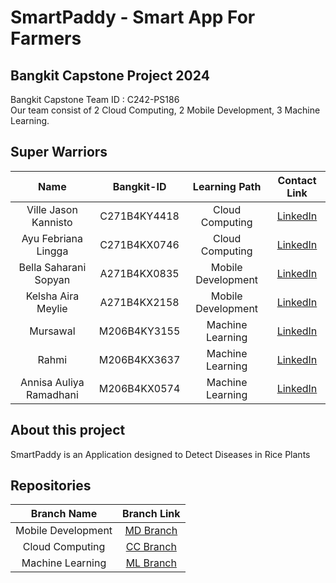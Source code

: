 # SmartPaddy - Smart App For Farmers

## Bangkit Capstone Project 2024

Bangkit Capstone Team ID : C242-PS186 </br>
Our team consist of 2 Cloud Computing, 2 Mobile Development, 3 Machine Learning.

## Super Warriors

|              Name              | Bangkit-ID |   Learning Path    |                                                       Contact Link                                                       |
| :----------------------------: | :--------: | :----------------: | :----------------------------------------------------------------------------------------------------------------------: |
| Ville Jason Kannisto | C271B4KY4418 |  Cloud Computing  |            [LinkedIn](https://www.linkedin.com/in/ville-jason-k-a32885330) |
|    Ayu Febriana Lingga     | C271B4KX0746 |  Cloud Computing  |                [LinkedIn](https://www.linkedin.com/in/ayu-febriana-lingga/) |      
|             Bella Saharani Sopyan             | A271B4KX0835 | Mobile Development |              [LinkedIn](https://www.linkedin.com/in/bella-ss) |
|    Kelsha Aira Meylie     | A271B4KX2158 | Mobile Development |    [LinkedIn](https://www.linkedin.com/in/kelshaairameylie) |
|       Mursawal       | M206B4KY3155 |  Machine Learning   | [LinkedIn](https://www.linkedin.com/in/mursawal/) |
|         Rahmi         | M206B4KX3637 |  Machine Learning   |        [LinkedIn](https://www.linkedin.com/in/rahmi-811a77312) |
|         Annisa Auliya Ramadhani         | M206B4KX0574 |  Machine Learning   |        [LinkedIn](https://www.linkedin.com/in/annisa-auliya-ramadhani-98a535285) |

## About this project

SmartPaddy is an Application designed to Detect Diseases in Rice Plants

## Repositories

|    Branch Name     |                       Branch Link                             |
| :----------------: | :-----------------------------------------------------------: |
| Mobile Development | [MD Branch](https://github.com/AyuFL/SmartPaddy/tree/md-main) |
|  Cloud Computing   | [CC Branch](https://github.com/AyuFL/SmartPaddy/tree/cc-main) |
|  Machine Learning  | [ML Branch](https://github.com/AyuFL/SmartPaddy/tree/main)    |

